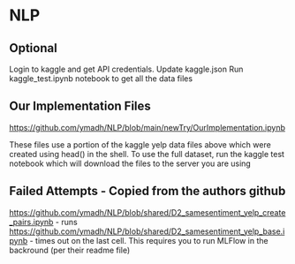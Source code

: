 # NLP

Optional
----------------
Login to kaggle and get API credentials.  Update kaggle.json
Run kaggle_test.ipynb notebook to get all the data files

Our Implementation Files
----------------
https://github.com/ymadh/NLP/blob/main/newTry/OurImplementation.ipynb

These files use a portion of the kaggle yelp data files above which were created using head() in the shell.
To use the full dataset, run the kaggle test notebook which will download the files to the server you are using

Failed Attempts - Copied from the authors github
-------------------
https://github.com/ymadh/NLP/blob/shared/D2_samesentiment_yelp_create_pairs.ipynb - runs
https://github.com/ymadh/NLP/blob/shared/D2_samesentiment_yelp_base.ipynb - times out on the last cell. This requires you to run MLFlow in the backround (per their readme file)
